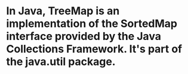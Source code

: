 [//]: # (Notes)

# In Java, TreeMap is an implementation of the SortedMap interface provided by the Java Collections Framework. It's part of the java.util package.